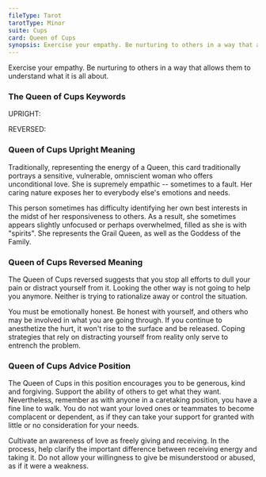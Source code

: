 ```yaml
---
fileType: Tarot
tarotType: Minor
suite: Cups
card: Queen of Cups
synopsis: Exercise your empathy. Be nurturing to others in a way that allows them to understand what it is all about.
---
```

Exercise your empathy. Be nurturing to others in a way that allows them to understand what it is all about.

### The Queen of Cups Keywords

UPRIGHT: 

REVERSED: 

### Queen of Cups Upright Meaning

Traditionally, representing the energy of a Queen, this card traditionally portrays a sensitive, vulnerable, omniscient woman who offers unconditional love. She is supremely empathic -- sometimes to a fault. Her caring nature exposes her to everybody else's emotions and needs.

This person sometimes has difficulty identifying her own best interests in the midst of her responsiveness to others. As a result, she sometimes appears slightly unfocused or perhaps overwhelmed, filled as she is with "spirits". She represents the Grail Queen, as well as the Goddess of the Family.

### Queen of Cups Reversed Meaning

The Queen of Cups reversed suggests that you stop all efforts to dull your pain or distract yourself from it. Looking the other way is not going to help you anymore. Neither is trying to rationalize away or control the situation.

You must be emotionally honest. Be honest with yourself, and others who may be involved in what you are going through. If you continue to anesthetize the hurt, it won't rise to the surface and be released. Coping strategies that rely on distracting yourself from reality only serve to entrench the problem.

### Queen of Cups Advice Position

The Queen of Cups in this position encourages you to be generous, kind and forgiving. Support the ability of others to get what they want. Nevertheless, remember as with anyone in a caretaking position, you have a fine line to walk. You do not want your loved ones or teammates to become complacent or dependent, as if they can take your support for granted with little or no consideration for your needs.

Cultivate an awareness of love as freely giving and receiving. In the process, help clarify the important difference between receiving energy and taking it. Do not allow your willingness to give be misunderstood or abused, as if it were a weakness.